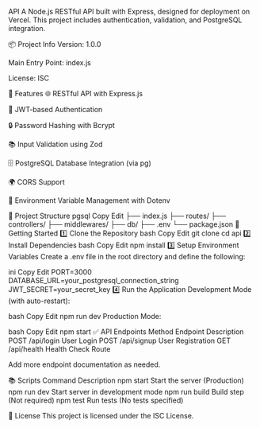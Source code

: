 API
A Node.js RESTful API built with Express, designed for deployment on Vercel. This project includes authentication, validation, and PostgreSQL integration.

📦 Project Info
Version: 1.0.0

Main Entry Point: index.js

License: ISC

🚀 Features
🌐 RESTful API with Express.js

🔐 JWT-based Authentication

🔒 Password Hashing with Bcrypt

📚 Input Validation using Zod

🗄️ PostgreSQL Database Integration (via pg)

🌍 CORS Support

📖 Environment Variable Management with Dotenv

📂 Project Structure
pgsql
Copy
Edit
├── index.js
├── routes/
├── controllers/
├── middlewares/
├── db/
├── .env
└── package.json
📖 Getting Started
1️⃣ Clone the Repository
bash
Copy
Edit
git clone <repository-url>
cd api
2️⃣ Install Dependencies
bash
Copy
Edit
npm install
3️⃣ Setup Environment Variables
Create a .env file in the root directory and define the following:

ini
Copy
Edit
PORT=3000
DATABASE_URL=your_postgresql_connection_string
JWT_SECRET=your_secret_key
4️⃣ Run the Application
Development Mode (with auto-restart):

bash
Copy
Edit
npm run dev
Production Mode:

bash
Copy
Edit
npm start
✅ API Endpoints
Method	Endpoint	Description
POST	/api/login	User Login
POST	/api/signup	User Registration
GET	/api/health	Health Check Route

Add more endpoint documentation as needed.

📚 Scripts
Command	Description
npm start	Start the server (Production)
npm run dev	Start server in development mode
npm run build	Build step (Not required)
npm test	Run tests (No tests specified)

📄 License
This project is licensed under the ISC License.

